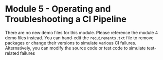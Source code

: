 # Module 5 - Operating and Troubleshooting a CI Pipeline
There are no new demo files for this module. Please reference the
module 4 demo files instead. You can hand-edit the `requirements.txt`
file to remove packages or change their versions to simulate various
CI failures. Alternatively, you can modify the source code or test code
to simulate test-related failures
